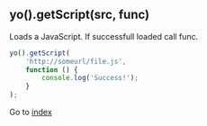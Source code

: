 ## yo().getScript(src, func) 

Loads a JavaScript. If successfull loaded call func.

```javascript
yo().getScript(
    'http://someurl/file.js',
    function () {
        console.log('Success!');
    }
);
```

Go to [index](index.md)
